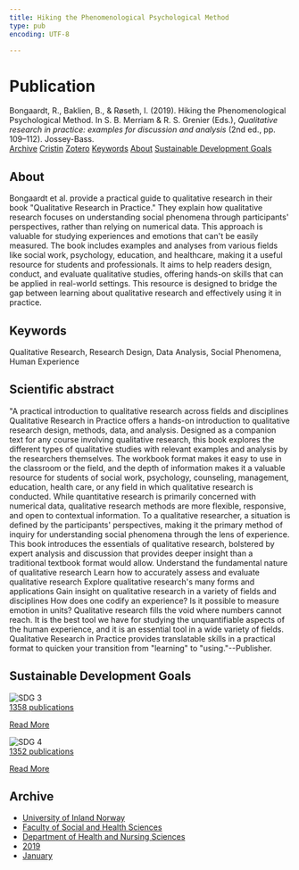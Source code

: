 ```yaml
---
title: Hiking the Phenomenological Psychological Method
type: pub
encoding: UTF-8

---
```

<h1>Publication</h1>
<article id="csl-bib-container-TMJB8NHT" class="csl-bib-container">
  <div class="csl-bib-body"> <div class="csl-entry">Bongaardt, R., Baklien, B., &#38; Røseth, I. (2019). Hiking the Phenomenological Psychological Method. In S. B. Merriam &#38; R. S. Grenier (Eds.), <i>Qualitative research in practice: examples for discussion and analysis</i> (2nd ed., pp. 109–112). Jossey-Bass.</div> </div>
  <div class="csl-bib-buttons">
    <a href="#taxonomy-article-TMJB8NHT" alt="archive" class="csl-bib-button">Archive</a>
    <a href="https://app.cristin.no/results/show.jsf?id=1654643" alt="Cristin" class="csl-bib-button">Cristin</a>
    <a href="http://zotero.org/groups/5881554/items/TMJB8NHT" alt="Zotero" class="csl-bib-button">Zotero</a>
    <a href="#keywords-article-TMJB8NHT" alt="keywords" class="csl-bib-button">Keywords</a>
    <a href="#about-article-TMJB8NHT" alt="about_pub" class="csl-bib-button">About</a>
    <a href="#sdg-article-TMJB8NHT" alt="sdg" class="csl-bib-button">Sustainable Development Goals</a>
  </div>
  <div id="csl-bib-meta-container-TMJB8NHT"></div>
</article>
<div id="csl-bib-meta-TMJB8NHT" class="csl-bib-meta">
  <article id="about-article-TMJB8NHT" class="about_pub-article">
    <h1>About</h1>
    Bongaardt et al. provide a practical guide to qualitative research in their book "Qualitative Research in Practice." They explain how qualitative research focuses on understanding social phenomena through participants' perspectives, rather than relying on numerical data. This approach is valuable for studying experiences and emotions that can't be easily measured. The book includes examples and analyses from various fields like social work, psychology, education, and healthcare, making it a useful resource for students and professionals. It aims to help readers design, conduct, and evaluate qualitative studies, offering hands-on skills that can be applied in real-world settings. This resource is designed to bridge the gap between learning about qualitative research and effectively using it in practice.
  </article>
  <article id="keywords-article-TMJB8NHT" class="keywords-article">
    <h1>Keywords</h1>
    Qualitative Research, Research Design, Data Analysis, Social Phenomena, Human Experience
  </article>
  <article id="abstract-article-TMJB8NHT" class="abstract-article">
    <h1>Scientific abstract</h1>
    "A practical introduction to qualitative research across fields and disciplines Qualitative Research in Practice offers a hands-on introduction to qualitative research design, methods, data, and analysis. Designed as a companion text for any course involving qualitative research, this book explores the different types of qualitative studies with relevant examples and analysis by the researchers themselves. The workbook format makes it easy to use in the classroom or the field, and the depth of information makes it a valuable resource for students of social work, psychology, counseling, management, education, health care, or any field in which qualitative research is conducted. While quantitative research is primarily concerned with numerical data, qualitative research methods are more flexible, responsive, and open to contextual information. To a qualitative researcher, a situation is defined by the participants' perspectives, making it the primary method of inquiry for understanding social phenomena through the lens of experience. This book introduces the essentials of qualitative research, bolstered by expert analysis and discussion that provides deeper insight than a traditional textbook format would allow. Understand the fundamental nature of qualitative research Learn how to accurately assess and evaluate qualitative research Explore qualitative research's many forms and applications Gain insight on qualitative research in a variety of fields and disciplines How does one codify an experience? Is it possible to measure emotion in units? Qualitative research fills the void where numbers cannot reach. It is the best tool we have for studying the unquantifiable aspects of the human experience, and it is an essential tool in a wide variety of fields. Qualitative Research in Practice provides translatable skills in a practical format to quicken your transition from "learning" to "using."--Publisher.
  </article>
  <article id="sdg-article-TMJB8NHT" class="sdg-article">
    <h1>Sustainable Development Goals</h1>
    <div class="sdg-container"><div id="sdg3" class="sdg">
        <img src="{{< params subfolder >}}images/sdg/sdg03_en.png" class="image" alt="SDG 3">
        <div class="sdg-overlay">
          <a href="{{< params subfolder >}}en/archive/?sdg=3#archive" class="sdg-publication-count"><span>1358</span> publications</a>
          <p><a href="https://sdgs.un.org/goals/goal3" class="sdg-read-more">Read More</a></p>
        </div>
      </div> <div id="sdg4" class="sdg">
        <img src="{{< params subfolder >}}images/sdg/sdg04_en.png" class="image" alt="SDG 4">
        <div class="sdg-overlay">
          <a href="{{< params subfolder >}}en/archive/?sdg=4#archive" class="sdg-publication-count"><span>1352</span> publications</a>
          <p><a href="https://sdgs.un.org/goals/goal4" class="sdg-read-more">Read More</a></p>
        </div>
      </div></div>
  </article>
  <article id="taxonomy-article-TMJB8NHT" class="taxonomy-article">
    <h1>Archive</h1>
    <ul>
      <li><a href="{{< params subfolder >}}en/archive/?key=3DCRN523">University of Inland Norway</a></li>
      <li><a href="{{< params subfolder >}}en/archive/?key=IDKFS3MX">Faculty of Social and Health Sciences</a></li>
      <li><a href="{{< params subfolder >}}en/archive/?key=GTV4ECMZ">Department of Health and Nursing Sciences</a></li>
      <li><a href="{{< params subfolder >}}en/archive/?key=E7THIEEM">2019</a></li>
      <li><a href="{{< params subfolder >}}en/archive/?key=7JE8LLZ8">January</a></li>
    </ul>
  </article>
</div>
